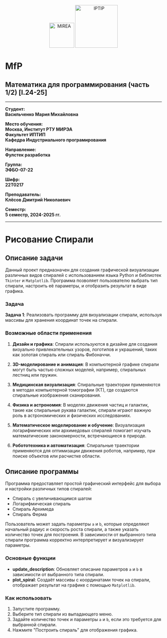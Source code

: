 <p align="center">
  <img src="https://www.mirea.ru/upload/medialibrary/c1a/MIREA_Gerb_Colour.jpg" alt="MIREA" width="80"/>
  <img src="https://www.mirea.ru/upload/medialibrary/26c/FTI_colour.jpg" alt="IPTIP" width="137"/> 
</p>

# MfP
## Математика для программирования (часть 1/2) [I.24-25]
---

**Студент:**  
**Васильченко Мария Михайловна**  

**Место обучения:**  
**Москва, Институт РТУ МИРЭА**  
**Факультет ИПТИП**  
**Кафедра Индустриального програмирования**  

**Направление:**  
**Фулстек разработка**  

**Группа:**  
**ЭФБО-07-22**  

**Шифр:**  
**22Т0217**  

**Преподаватель:**  
**Клёсов Дмитрий Николаевич**  

**Семестр:**  
**5 семестр, 2024-2025 гг.**

---

# Рисование Спирали

## Описание задачи

Данный проект предназначен для создания графической визуализации различных видов спиралей с использованием языка Python и библиотек `Tkinter` и `Matplotlib`. Программа позволяет пользователю выбрать тип спирали, настроить её параметры, и отобразить результат в виде графика.

### Задача

**Задача 1**: Реализовать программу для визуализации спирали, используя массивы для хранения координат точек на спирали.

### Возможные области применения

1. **Дизайн и графика**: Спирали используются в дизайне для создания визуально привлекательных узоров, логотипов и украшений, таких как золотая спираль или спираль Фибоначчи.
   
2. **3D-моделирование и анимация**: В компьютерной графике спирали могут быть частью сложных моделей, например, спиральных лестниц или пружин.

3. **Медицинская визуализация**: Спиральные траектории применяются в методах компьютерной томографии (КТ), где создаются спиральные изображения сканирования.

4. **Физика и астрономия**: В моделях движения частиц и галактик, такие как спиральные рукава галактик, спирали играют важную роль в астрономических и физических исследованиях.

5. **Математическое моделирование и обучение**: Визуализация логарифмических или архимедовых спиралей помогает изучать математические закономерности, встречающиеся в природе.

6. **Робототехника и автоматизация**: Спиральные траектории применяются для оптимизации движения роботов, например, при поиске объектов или расчистке области.

## Описание программы

Программа предоставляет простой графический интерфейс для выбора и настройки различных типов спиралей:
- Спираль с увеличивающимся шагом
- Логарифмическая спираль
- Спираль Архимеда
- Спираль Ферма

Пользователь может задать параметры `a` и `b`, которые определяют начальный радиус и скорость роста спирали, а также указать количество точек для построения. В зависимости от выбранного типа спирали программа корректно интерпретирует и визуализирует параметры.

### Основные функции

- **update_description**: Обновляет описание параметров `a` и `b` в зависимости от выбранного типа спирали.
- **plot_spiral**: Создаёт массивы с координатами точек на спирали, отображает результат на графике с помощью `Matplotlib`.

### Как использовать

1. Запустите программу.
2. Выберите тип спирали из выпадающего меню.
3. Задайте количество точек и параметры `a` и `b`, если это требуется для выбранной спирали.
4. Нажмите "Построить спираль" для отображения графика.

